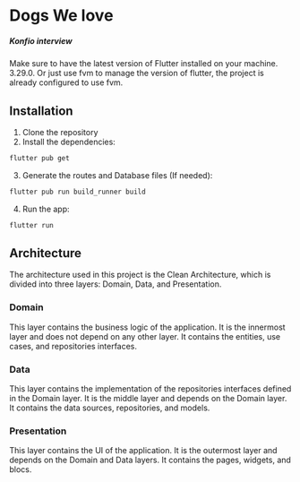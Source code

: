 # Dogs We love 
##### Konfio interview

Make sure to have the latest version of Flutter installed on your machine. 3.29.0. Or just use fvm to manage the version of flutter, the project is already configured to use fvm.

## Installation

1. Clone the repository
2. Install the dependencies:
```bash
flutter pub get
```
3. Generate the routes and Database files (If needed):
```bash
flutter pub run build_runner build
```
4. Run the app:
```bash
flutter run
```

## Architecture

The architecture used in this project is the Clean Architecture, which is divided into three layers: Domain, Data, and Presentation.

### Domain

This layer contains the business logic of the application. It is the innermost layer and does not depend on any other layer. It contains the entities, use cases, and repositories interfaces.

### Data

This layer contains the implementation of the repositories interfaces defined in the Domain layer. It is the middle layer and depends on the Domain layer. It contains the data sources, repositories, and models.

### Presentation

This layer contains the UI of the application. It is the outermost layer and depends on the Domain and Data layers. It contains the pages, widgets, and blocs.